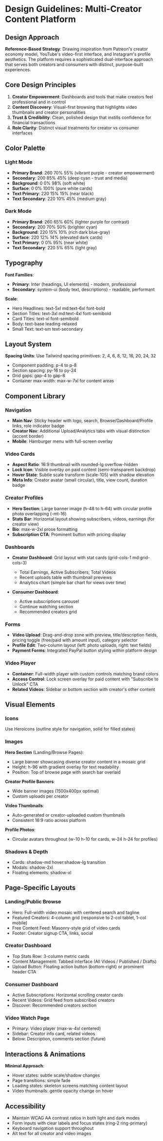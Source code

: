 # Design Guidelines: Multi-Creator Content Platform

## Design Approach
**Reference-Based Strategy**: Drawing inspiration from Patreon's creator economy model, YouTube's video-first interface, and Instagram's profile aesthetics. The platform requires a sophisticated dual-interface approach that serves both creators and consumers with distinct, purpose-built experiences.

## Core Design Principles
1. **Creator Empowerment**: Dashboards and tools that make creators feel professional and in control
2. **Content Discovery**: Visual-first browsing that highlights video thumbnails and creator personalities
3. **Trust & Credibility**: Clean, polished design that instills confidence for financial transactions
4. **Role Clarity**: Distinct visual treatments for creator vs consumer interfaces

## Color Palette

### Light Mode
- **Primary Brand**: 260 70% 55% (vibrant purple - creator empowerment)
- **Secondary**: 200 85% 45% (deep cyan - trust and media)
- **Background**: 0 0% 98% (soft white)
- **Surface**: 0 0% 100% (pure white cards)
- **Text Primary**: 220 15% 15% (near black)
- **Text Secondary**: 220 10% 45% (medium gray)

### Dark Mode
- **Primary Brand**: 260 65% 60% (lighter purple for contrast)
- **Secondary**: 200 70% 50% (brighter cyan)
- **Background**: 220 15% 10% (rich dark blue-gray)
- **Surface**: 220 12% 14% (elevated dark cards)
- **Text Primary**: 0 0% 95% (near white)
- **Text Secondary**: 220 5% 65% (light gray)

## Typography
**Font Families**:
- **Primary**: Inter (headings, UI elements) - modern, professional
- **Secondary**: system-ui (body text, descriptions) - readable, performant

**Scale**:
- Hero Headlines: text-5xl md:text-6xl font-bold
- Section Titles: text-3xl md:text-4xl font-semibold
- Card Titles: text-xl font-semibold
- Body: text-base leading-relaxed
- Small Text: text-sm text-secondary

## Layout System
**Spacing Units**: Use Tailwind spacing primitives: 2, 4, 6, 8, 12, 16, 20, 24, 32
- Component padding: p-4 to p-8
- Section spacing: py-16 to py-24
- Grid gaps: gap-4 to gap-8
- Container max-width: max-w-7xl for content areas

## Component Library

### Navigation
- **Main Nav**: Sticky header with logo, search, Browse/Dashboard/Profile links, role indicator badge
- **Creator Nav**: Additional Upload/Analytics tabs with visual distinction (accent border)
- **Mobile**: Hamburger menu with full-screen overlay

### Video Cards
- **Aspect Ratio**: 16:9 thumbnail with rounded-lg overflow-hidden
- **Lock Icon**: Visible overlay on paid content (semi-transparent backdrop)
- **Hover State**: Subtle scale transform (scale-105) with shadow elevation
- **Meta Info**: Creator avatar (small circular), title, view count, duration badge

### Creator Profiles
- **Hero Section**: Large banner image (h-48 to h-64) with circular profile photo overlapping (-mt-16)
- **Stats Bar**: Horizontal layout showing subscribers, videos, earnings (for creator view)
- **Bio**: max-w-2xl prose formatting
- **Subscription CTA**: Prominent button with pricing display

### Dashboards
- **Creator Dashboard**: Grid layout with stat cards (grid-cols-1 md:grid-cols-3)
  - Total Earnings, Active Subscribers, Total Videos
  - Recent uploads table with thumbnail previews
  - Analytics chart (simple bar chart for views over time)
  
- **Consumer Dashboard**: 
  - Active subscriptions carousel
  - Continue watching section
  - Recommended creators grid

### Forms
- **Video Upload**: Drag-and-drop zone with preview, title/description fields, pricing toggle (free/paid with amount input), category selector
- **Profile Edit**: Two-column layout (left: photo uploads, right: text fields)
- **Payment Forms**: Integrated PayPal button styling within platform design

### Video Player
- **Container**: Full-width player with custom controls matching brand colors
- **Access Control**: Lock screen overlay for paid content with "Subscribe to Unlock" CTA
- **Related Videos**: Sidebar or bottom section with creator's other content

## Visual Elements

### Icons
Use Heroicons (outline style for navigation, solid for filled states)

### Images
**Hero Section** (Landing/Browse Pages): 
- Large banner showcasing diverse creator content in a mosaic grid
- Height: h-96 with gradient overlay for text readability
- Position: Top of browse page with search bar overlaid

**Creator Profile Banners**:
- Wide banner images (1500x400px optimal)
- Custom uploads per creator

**Video Thumbnails**:
- Auto-generated or creator-uploaded custom thumbnails
- Consistent 16:9 ratio across platform

**Profile Photos**:
- Circular avatars throughout (w-10 h-10 for cards, w-24 h-24 for profiles)

### Shadows & Depth
- Cards: shadow-md hover:shadow-lg transition
- Modals: shadow-2xl
- Floating elements: shadow-xl

## Page-Specific Layouts

### Landing/Public Browse
- Hero: Full-width video mosaic with centered search and tagline
- Featured Creators: 4-column grid (responsive to 2-col tablet, 1-col mobile)
- Free Content Feed: Masonry-style grid of video cards
- Footer: Creator signup CTA, links, social

### Creator Dashboard
- Top Stats Row: 3-column metric cards
- Content Management: Tabbed interface (All Videos / Published / Drafts)
- Upload Button: Floating action button (bottom-right) or prominent header CTA

### Consumer Dashboard  
- Active Subscriptions: Horizontal scrolling creator cards
- Recent Videos: Grid feed from subscribed creators
- Discover: Recommended creators section

### Video Watch Page
- Primary: Video player (max-w-4xl centered)
- Sidebar: Creator info card, related videos
- Below: Description, comments section (future)

## Interactions & Animations
**Minimal Approach**:
- Hover states: subtle scale/shadow changes
- Page transitions: simple fade
- Loading states: skeleton screens matching content layout
- Video thumbnails: gentle opacity change on hover

## Accessibility
- Maintain WCAG AA contrast ratios in both light and dark modes
- Form inputs with clear labels and focus states (ring-2 ring-primary)
- Keyboard navigation support throughout
- Alt text for all creator and video images